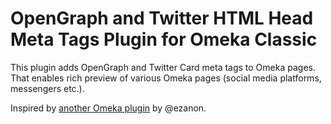 # OpenGraph and Twitter HTML Head Meta Tags Plugin for Omeka Classic
This plugin adds OpenGraph and Twitter Card meta tags to Omeka pages. That enables rich preview of various Omeka pages (social media platforms, messengers etc.).

Inspired by [another Omeka plugin](https://github.com/ezanon/omeka-twitter-opengraph-cards-plugin) by @ezanon.